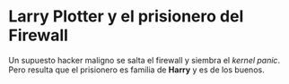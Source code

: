# Larry Plotter y el prisionero del Firewall

Un supuesto hacker maligno se salta el firewall y siembra el *kernel panic*.
Pero resulta que el prisionero es familia de **Harry** y es de los buenos.